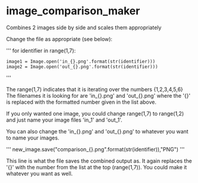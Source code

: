 # image_comparison_maker
Combines 2 images side by side and scales them appropriately

Change the file as appropriate (see below):

'''
for identifier in range(1,7):

	image1 = Image.open('in_{}.png'.format(str(identifier)))
	image2 = Image.open('out_{}.png'.format(str(identifier)))
'''

The range(1,7) indicates that it is iterating over the numbers {1,2,3,4,5,6}
The filenames it is looking for are 'in_{}.png' and 'out_{}.png' where the '{}' is replaced with the formatted number given in the list above.

If you only wanted one image, you could change range(1,7) to range(1,2) and just name your image files 'in_1' and 'out_1'.

You can also change the 'in_{}.png' and 'out_{}.png' to whatever you want to name your images.

'''
new_image.save("comparison_{}.png".format(str(identifier)),"PNG")
'''

This line is what the file saves the combined output as. It again replaces the '{}' with the number from the list at the top (range(1,7)). You could make it whatever you want as well.
